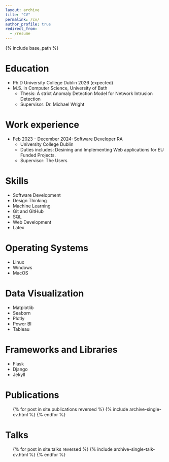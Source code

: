 ```yaml
---
layout: archive
title: "CV"
permalink: /cv/
author_profile: true
redirect_from:
  - /resume
---
```


{% include base_path %}

Education
======
* Ph.D University College Dublin 2026 (expected)
* M.S. in Computer Science, University of Bath
  * Thesis: A strict Anomaly Detection Model for Network Intrusion Detection
  * Supervisor: Dr. Michael Wright
<!-- * B.S. in GitHub, GitHub University, 2012 -->

Work experience
======
* Feb 2023 - December 2024: Software Developer RA
  * University College Dublin
  * Duties includes: Desining and Implementing Web applications for EU Funded Projects.
  * Supervisor: The Users

<!-- * Fall 2015: Research Assistant
  * GitHub University
  * Duties included: Merging pull requests
  * Supervisor: Professor Hub

* Summer 2015: Research Assistant
  * GitHub University
  * Duties included: Tagging issues
  * Supervisor: Professor Git -->
  
Skills
======
* Software Development
* Design Thinking
* Machine Learning
* Git and GitHub
* SQL
* Web Development
* Latex

Operating Systems
======

* Linux
* Windows
* MacOS

Data Visualization
======
* Matplotlib
* Seaborn
* Plotly
* Power BI
* Tableau


Frameworks and Libraries
======
* Flask
* Django
* Jekyll



Publications
======
  <ul>{% for post in site.publications reversed %}
    {% include archive-single-cv.html %}
  {% endfor %}</ul>
  
Talks
======
  <ul>{% for post in site.talks reversed %}
    {% include archive-single-talk-cv.html  %}
  {% endfor %}</ul>
  
<!-- Teaching
======
  <ul>{% for post in site.teaching reversed %}
    {% include archive-single-cv.html %}
  {% endfor %}</ul>
  
Service and leadership
======
* Currently signed in to 43 different slack teams -->
